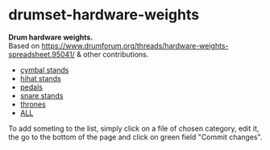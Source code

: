 # drumset-hardware-weights

**Drum hardware weights.**  
Based on https://www.drumforum.org/threads/hardware-weights-spreadsheet.95041/ & other contributions.

* [cymbal stands](https://github.com/kujaw/drumset-hardware-weights/blob/master/cymbal-stands.md)
* [hihat stands](https://github.com/kujaw/drumset-hardware-weights/blob/master/hihat-stands.md)
* [pedals](https://github.com/kujaw/drumset-hardware-weights/blob/master/pedals.md)
* [snare stands](https://github.com/kujaw/drumset-hardware-weights/blob/master/snare-stands.md)
* [thrones](https://github.com/kujaw/drumset-hardware-weights/blob/master/thrones.md)
* [ALL](https://github.com/kujaw/drumset-hardware-weights/blob/master/all.md)

To add someting to the list, simply click on a file of chosen category, edit it, the go to the bottom of the page and click on green field "Commit changes".
